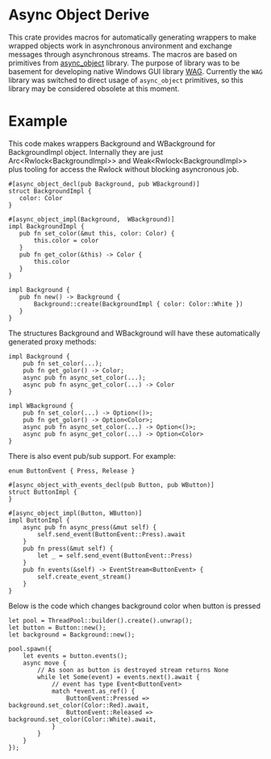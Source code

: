 # Async Object Derive

This crate provides macros for automatically generating wrappers to make wrapped objects work in asynchronous anvironment
and exchange messages through asynchronous streams. The macros are based on primitives from 
[async_object](https://docs.rs/async_object/0.1.1/async_object/) library. The purpose of library was to be basement for 
developing native Windows GUI library [WAG](https://github.com/milyin/wag). Currently the ```WAG``` library was
switched to direct usage of ```async_object``` primitives, so this library may be considered obsolete at this moment.

# Example

This code makes wrappers Background and WBackground for BackgroundImpl object. Internally they are just
Arc\<Rwlock\<BackgroundImpl\>\> and Weak\<Rwlock\<BackgroundImpl\>\> plus tooling for access the Rwlock without blocking
asyncronous job.

 ```
#[async_object_decl(pub Background, pub WBackground)]
struct BackgroundImpl {
    color: Color
}

#[async_object_impl(Background,  WBackground)]
impl BackgroundImpl {
    pub fn set_color(&mut this, color: Color) {
        this.color = color
    }
    pub fn get_color(&this) -> Color {
        this.color
    }
}

impl Background {
    pub fn new() -> Background {
        Background::create(BackgroundImpl { color: Color::White })
    }
}
```

 The structures Background and WBackground will have these automatically generated proxy methods:

```
impl Background {
    pub fn set_color(...);
    pub fn get_golor() -> Color;
    async pub fn async_set_color(...);
    async pub fn async_get_color(...) -> Color
}

impl WBackground {
    pub fn set_color(...) -> Option<()>;
    pub fn get_golor() -> Option<Color>;
    async pub fn async_set_color(...) -> Option<()>;
    async pub fn async_get_color(...) -> Option<Color>
}
 ```

There is also event pub/sub support. For example:
```
enum ButtonEvent { Press, Release }

#[async_object_with_events_decl(pub Button, pub WButton)]
struct ButtonImpl {
}

#[async_object_impl(Button, WButton)]
impl ButtonImpl {
    async pub fn async_press(&mut self) {
        self.send_event(ButtonEvent::Press).await
    }
    pub fn press(&mut self) {
        let _ = self.send_event(ButtonEvent::Press)
    }
    pub fn events(&self) -> EventStream<ButtonEvent> {
        self.create_event_stream()
    }
}
```

Below is the code which changes background color when button is pressed

```
let pool = ThreadPool::builder().create().unwrap();
let button = Button::new();
let background = Background::new();

pool.spawn({
    let events = button.events();
    async move {
        // As soon as button is destroyed stream returns None
        while let Some(event) = events.next().await {
            // event has type Event<ButtonEvent>
            match *event.as_ref() {
                ButtonEvent::Pressed => background.set_color(Color::Red).await,
                ButtonEvent::Released => background.set_color(Color::White).await,
            }
        }
    }
});

```
